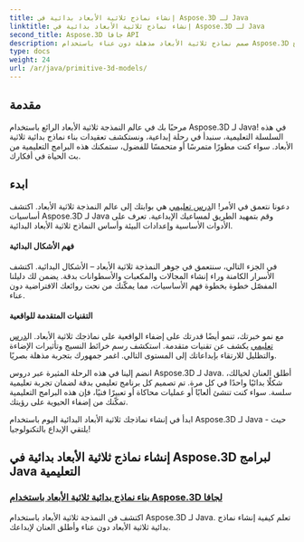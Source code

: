 ```yaml
---
title: إنشاء نماذج ثلاثية الأبعاد بدائية في Aspose.3D لـ Java
linktitle: إنشاء نماذج ثلاثية الأبعاد بدائية في Aspose.3D لـ Java
second_title: Aspose.3D جافا API
description: صمم نماذج ثلاثية الأبعاد مذهلة دون عناء باستخدام Aspose.3D لبرامج Java التعليمية. أطلق العنان لإبداعك من خلال أدلة خطوة بخطوة حول إنشاء نماذج بدائية ثلاثية الأبعاد.
type: docs
weight: 24
url: /ar/java/primitive-3d-models/
---
```



## مقدمة

مرحبًا بك في عالم النمذجة ثلاثية الأبعاد الرائع باستخدام Aspose.3D لـ Java! في هذه السلسلة التعليمية، سنبدأ في رحلة إبداعية، ونستكشف تعقيدات بناء نماذج بدائية ثلاثية الأبعاد. سواء كنت مطورًا متمرسًا أو متحمسًا للفضول، ستمكنك هذه البرامج التعليمية من بث الحياة في أفكارك.

## ابدء

 دعونا نتعمق في الأمر! ال[درس تعليمي](./building-primitive-3d-models/) هي بوابتك إلى عالم النمذجة ثلاثية الأبعاد. اكتشف أساسيات Aspose.3D لـ Java وقم بتمهيد الطريق لمساعيك الإبداعية. تعرف على الأدوات الأساسية وإعدادات البيئة وأساس النماذج ثلاثية الأبعاد البدائية.

#### فهم الأشكال البدائية

في الجزء التالي، سنتعمق في جوهر النمذجة ثلاثية الأبعاد – الأشكال البدائية. اكتشف الأسرار الكامنة وراء إنشاء المجالات والمكعبات والأسطوانات بدقة. يضمن لك دليلنا المفصّل خطوة بخطوة فهم الأساسيات، مما يمكّنك من نحت روائعك الافتراضية دون عناء.

#### التقنيات المتقدمة للواقعية

مع نمو خبرتك، تنمو أيضًا قدرتك على إضفاء الواقعية على نماذجك ثلاثية الأبعاد. ال[درس تعليمي](./building-primitive-3d-models/) يكشف عن تقنيات متقدمة. استكشف رسم خرائط النسيج وتأثيرات الإضاءة والتظليل للارتقاء بإبداعاتك إلى المستوى التالي. اغمر جمهورك بتجربة مذهلة بصريًا.

انضم إلينا في هذه الرحلة المثيرة عبر دروس Aspose.3D لـ Java. أطلق العنان لخيالك، شكلًا بدائيًا واحدًا في كل مرة. تم تصميم كل برنامج تعليمي بدقة لضمان تجربة تعليمية سلسة. سواء كنت تنشئ ألعابًا أو عمليات محاكاة أو تعبيرًا فنيًا، فإن هذه البرامج التعليمية تمكّنك من إضفاء الحيوية على رؤيتك.

ابدأ في إنشاء نماذجك ثلاثية الأبعاد البدائية اليوم باستخدام Aspose.3D لـ Java - حيث يلتقي الإبداع بالتكنولوجيا!
## إنشاء نماذج ثلاثية الأبعاد بدائية في Aspose.3D لبرامج Java التعليمية
### [بناء نماذج بدائية ثلاثية الأبعاد باستخدام Aspose.3D لجافا](./building-primitive-3d-models/)
اكتشف فن النمذجة ثلاثية الأبعاد باستخدام Aspose.3D لـ Java. تعلم كيفية إنشاء نماذج بدائية ثلاثية الأبعاد دون عناء وأطلق العنان لإبداعك.